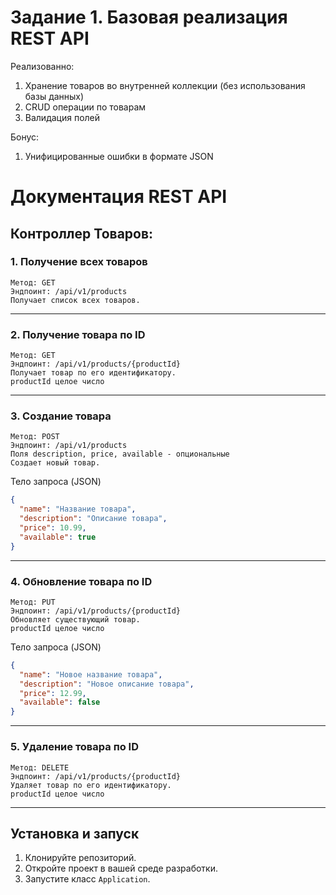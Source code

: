 # Задание 1. Базовая реализация REST API
Реализованно:
1. Хранение товаров во внутренней коллекции (без использования базы данных)
2. CRUD операции по товарам
3. Валидация полей

Бонус:
1. Унифицированные ошибки в формате JSON



# Документация REST API

## Контроллер Товаров:

### 1. Получение всех товаров
    Метод: GET
    Эндпоинт: /api/v1/products
    Получает список всех товаров.
---
### 2. Получение товара по ID
    Метод: GET 
    Эндпоинт: /api/v1/products/{productId}
    Получает товар по его идентификатору.
    productId целое число
---
### 3. Создание товара
    Метод: POST 
    Эндпоинт: /api/v1/products
    Поля description, price, available - опциональные
    Создает новый товар.
Тело запроса (JSON)
```json
{
  "name": "Название товара",
  "description": "Описание товара",
  "price": 10.99,
  "available": true
}
```
---

### 4. Обновление товара по ID
    Метод: PUT 
    Эндпоинт: /api/v1/products/{productId}
    Обновляет существующий товар.
    productId целое число
Тело запроса (JSON)
```json
{
  "name": "Новое название товара",
  "description": "Новое описание товара",
  "price": 12.99,
  "available": false
}
```
---
### 5. Удаление товара по ID
    Метод: DELETE
    Эндпоинт: /api/v1/products/{productId}
    Удаляет товар по его идентификатору.
    productId целое число
---

## Установка и запуск

1. Клонируйте репозиторий.
2. Откройте проект в вашей среде разработки.
3. Запустите класс `Application`.

